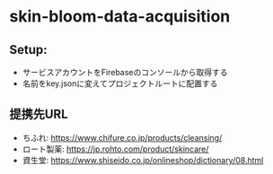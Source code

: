 # skin-bloom-data-acquisition

## Setup:
- サービスアカウントをFirebaseのコンソールから取得する
- 名前をkey.jsonに変えてプロジェクトルートに配置する

## 提携先URL
- ちふれ: https://www.chifure.co.jp/products/cleansing/
- ロート製薬: https://jp.rohto.com/product/skincare/
- 資生堂: https://www.shiseido.co.jp/onlineshop/dictionary/08.html
